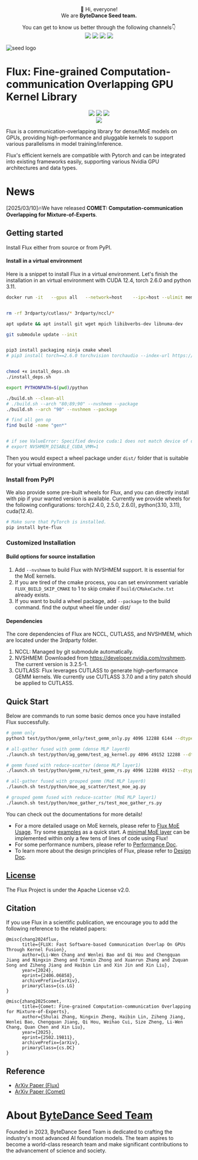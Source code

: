 <div align="center">
 👋 Hi, everyone!
    <br>
    We are <b>ByteDance Seed team.</b>
</div>

<p align="center">
  You can get to know us better through the following channels👇
  <br>
  <a href="https://team.doubao.com/">
    <img src="https://img.shields.io/badge/Website-%231e37ff?style=for-the-badge&logo=bytedance&logoColor=white"></a>
  <a href="https://github.com/user-attachments/assets/93481cda-a7f3-47f3-b333-fe6b3da86b78">
    <img src="https://img.shields.io/badge/WeChat-07C160?style=for-the-badge&logo=wechat&logoColor=white"></a>
 <a href="https://www.xiaohongshu.com/user/profile/668e7e15000000000303157d?xsec_token=ABl2-aqekpytY6A8TuxjrwnZskU-6BsMRE_ufQQaSAvjc%3D&xsec_source=pc_search">
    <img src="https://img.shields.io/badge/Xiaohongshu-%23FF2442?style=for-the-badge&logo=xiaohongshu&logoColor=white"></a>
  <a href="https://www.zhihu.com/org/dou-bao-da-mo-xing-tuan-dui/">
    <img src="https://img.shields.io/badge/zhihu-%230084FF?style=for-the-badge&logo=zhihu&logoColor=white"></a>
</p>

![seed logo](https://github.com/user-attachments/assets/c42e675e-497c-4508-8bb9-093ad4d1f216)

# Flux: Fine-grained Computation-communication Overlapping GPU Kernel Library

<p align="center">
  <a href="https://github.com/bytedance/flux">
    <img src="https://img.shields.io/badge/Flux-Project Page-yellow"></a>
  <a href="https://arxiv.org/pdf/2502.19811">
    <img src="https://img.shields.io/badge/Flux-Tech Report-red"></a>
  <a href="XXX">
    <img src="https://img.shields.io/badge/License-Apache-blue"></a>
  <br>
  <a href="https://github.com/user-attachments/assets/d3fcb3bf-466b-4efe-8c3f-5f85258202ae">
    <img src="https://img.shields.io/badge/Flux-Wechat Communication Group-07C160"></a>

</p>

Flux is a communication-overlapping library for dense/MoE models on GPUs, providing high-performance and pluggable kernels to support various parallelisms in model training/inference.

Flux's efficient kernels are compatible with Pytorch and can be integrated into existing frameworks easily, supporting various Nvidia GPU architectures and data types.

# News
[2025/03/10]🔥We have released **COMET: Computation-communication Overlapping for Mixture-of-Experts**.


## Getting started
Install Flux either from source or from PyPI.


#### Install in a virtual environment
Here is a snippet to install Flux in a virtual environment. Let's finish the installation in an virtual environment with CUDA 12.4, torch 2.6.0 and python 3.11.

```bash
docker run -it   --gpus all   --network=host    --ipc=host --ulimit memlock=-1 --ulimit stack=67108864 nvcr.io/nvidia/pytorch:24.07-py3


rm -rf 3rdparty/cutlass/* 3rdparty/nccl/*

apt update && apt install git wget mpich libibverbs-dev libnuma-dev

git submodule update --init


pip3 install packaging ninja cmake wheel
# pip3 install torch==2.6.0 torchvision torchaudio --index-url https://download.pytorch.org/whl/cu124


chmod +x install_deps.sh
./install_deps.sh

export PYTHONPATH=$(pwd)/python

./build.sh --clean-all
# ./build.sh --arch "80;89;90" --nvshmem --package
./build.sh --arch "90" --nvshmem --package

# find all gen op
find build -name "gen*"


# if see ValueError: Specified device cuda:1 does not match device of data cuda:0 when init Op (e.g. GemmRS)
# export NVSHMEM_DISABLE_CUDA_VMM=1
```

Then you would expect a wheel package under `dist/` folder that is suitable for your virtual environment.

### Install from PyPI
We also provide some pre-built wheels for Flux, and you can directly install with pip if your wanted version is available. Currently we provide wheels for the following configurations: torch(2.4.0, 2.5.0, 2.6.0), python(3.10, 3.11), cuda(12.4).

```bash
# Make sure that PyTorch is installed.
pip install byte-flux
```

### Customized Installation
#### Build options for source installation

1. Add `--nvshmem` to build Flux with NVSHMEM support. It is essential for the MoE kernels.
2. If you are tired of the cmake process, you can set environment variable `FLUX_BUILD_SKIP_CMAKE` to 1 to skip cmake if `build/CMakeCache.txt` already exists.
3. If you want to build a wheel package, add `--package` to the build command. find the output wheel file under dist/


#### Dependencies
The core dependencies of Flux are NCCL, CUTLASS, and NVSHMEM, which are located under the 3rdparty folder.
1. NCCL: Managed by git submodule automatically.
2. NVSHMEM: Downloaded from https://developer.nvidia.com/nvshmem. The current version is 3.2.5-1.
3. CUTLASS: Flux leverages CUTLASS to generate high-performance GEMM kernels. We currently use CUTLASS 3.7.0 and a tiny patch should be applied to CUTLASS.


## Quick Start

Below are commands to run some basic demos once you have installed Flux successfully.
```bash
# gemm only
python3 test/python/gemm_only/test_gemm_only.py 4096 12288 6144 --dtype=float16

# all-gather fused with gemm (dense MLP layer0)
./launch.sh test/python/ag_gemm/test_ag_kernel.py 4096 49152 12288 --dtype=float16 --iters=10

# gemm fused with reduce-scatter (dense MLP layer1)
./launch.sh test/python/gemm_rs/test_gemm_rs.py 4096 12288 49152 --dtype=float16 --iters=10

# all-gather fused with grouped gemm (MoE MLP layer0)
./launch.sh test/python/moe_ag_scatter/test_moe_ag.py

# grouped gemm fused with reduce-scatter (MoE MLP layer1)
./launch.sh test/python/moe_gather_rs/test_moe_gather_rs.py
```

You can check out the documentations for more details!

* For a more detailed usage on MoE kernels, please refer to [Flux MoE Usage](https://github.com/bytedance/flux/blob/main/docs/moe_usage.md). Try some [examples](https://github.com/bytedance/flux/blob/main/examples) as a quick start. A [minimal MoE layer](https://github.com/bytedance/flux/blob/main/examples/moe_flux_only.py) can be implemented within only a few tens of lines of code using Flux!
* For some performance numbers, please refer to [Performance Doc](https://github.com/bytedance/flux/blob/main/docs/performance.md).
* To learn more about the design principles of Flux, please refer to [Design Doc](https://github.com/bytedance/flux/blob/main/docs/design.md).


## [License](./LICENSE)

The Flux Project is under the Apache License v2.0.

## Citation

If you use Flux in a scientific publication, we encourage you to add the following reference
to the related papers:
```
@misc{chang2024flux,
      title={FLUX: Fast Software-based Communication Overlap On GPUs Through Kernel Fusion},
      author={Li-Wen Chang and Wenlei Bao and Qi Hou and Chengquan Jiang and Ningxin Zheng and Yinmin Zhong and Xuanrun Zhang and Zuquan Song and Ziheng Jiang and Haibin Lin and Xin Jin and Xin Liu},
      year={2024},
      eprint={2406.06858},
      archivePrefix={arXiv},
      primaryClass={cs.LG}
}

@misc{zhang2025comet,
      title={Comet: Fine-grained Computation-communication Overlapping for Mixture-of-Experts},
      author={Shulai Zhang, Ningxin Zheng, Haibin Lin, Ziheng Jiang, Wenlei Bao, Chengquan Jiang, Qi Hou, Weihao Cui, Size Zheng, Li-Wen Chang, Quan Chen and Xin Liu},
      year={2025},
      eprint={2502.19811},
      archivePrefix={arXiv},
      primaryClass={cs.DC}
}

```

## Reference

* [ArXiv Paper (Flux)](http://arxiv.org/abs/2406.06858)
* [ArXiv Paper (Comet)](https://arxiv.org/abs/2502.19811)


# About [ByteDance Seed Team](https://team.doubao.com/)

Founded in 2023, ByteDance Seed Team is dedicated to crafting the industry's most advanced AI foundation models. The team aspires to become a world-class research team and make significant contributions to the advancement of science and society.

